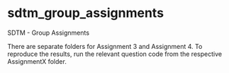 # sdtm_group_assignments
SDTM - Group Assignments

There are separate folders for Assignment 3 and Assignment 4. To reproduce the results, run the relevant question code from the respective AssignmentX folder.